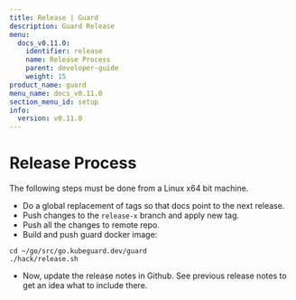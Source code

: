```yaml
---
title: Release | Guard
description: Guard Release
menu:
  docs_v0.11.0:
    identifier: release
    name: Release Process
    parent: developer-guide
    weight: 15
product_name: guard
menu_name: docs_v0.11.0
section_menu_id: setup
info:
  version: v0.11.0
---
```


# Release Process

The following steps must be done from a Linux x64 bit machine.

- Do a global replacement of tags so that docs point to the next release.
- Push changes to the `release-x` branch and apply new tag.
- Push all the changes to remote repo.
- Build and push guard docker image:

```console
cd ~/go/src/go.kubeguard.dev/guard
./hack/release.sh
```

- Now, update the release notes in Github. See previous release notes to get an idea what to include there.
